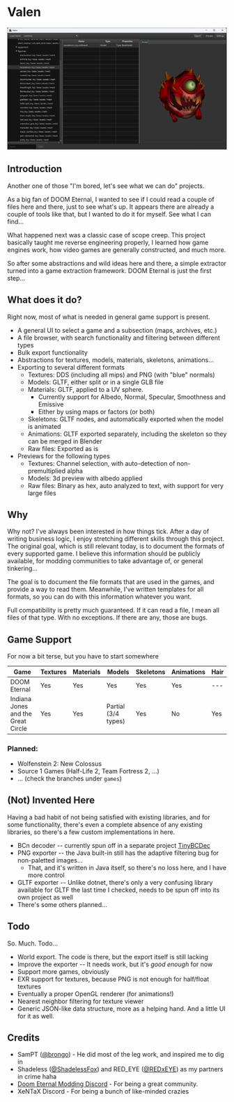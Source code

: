 # Valen

![Screenshot](docs/screenshot.png)

## Introduction

Another one of those "I'm bored, let's see what we can do" projects.

As a big fan of DOOM Eternal, I wanted to see if I could read a couple of files here and there, just to see what's up.
It appears there are already a couple of tools like that, but I wanted to do it for myself. See what I can find...

What happened next was a classic case of scope creep. This project basically taught me reverse engineering properly, I
learned how game engines work, how video games are generally constructed, and much more.

So after some abstractions and wild ideas here and there, a simple extractor turned into a game extraction framework.
DOOM Eternal is just the first step...

## What does it do?

Right now, most of what is needed in general game support is present.

* A general UI to select a game and a subsection (maps, archives, etc.)
* A file browser, with search functionality and filtering between different types
* Bulk export functionality
* Abstractions for textures, models, materials, skeletons, animations...
* Exporting to several different formats
    * Textures: DDS (including all mips) and PNG (with "blue" normals)
    * Models: GLTF, either split or in a single GLB file
    * Materials: GLTF, applied to a UV sphere.
        * Currently support for Albedo, Normal, Specular, Smoothness and Emissive
        * Either by using maps or factors (or both)
    * Skeletons: GLTF nodes, and automatically exported when the model is animated
    * Animations: GLTF exported separately, including the skeleton so they can be merged in Blender
    * Raw files: Exported as is
* Previews for the following types
    * Textures: Channel selection, with auto-detection of non-premultiplied alpha
    * Models: 3d preview with albedo applied
    * Raw files: Binary as hex, auto analyzed to text, with support for very large files

## Why

Why not? I've always been interested in how things tick. After a day of writing business logic, I enjoy stretching
different skills through this project. The original goal, which is still relevant today, is to document
the formats of every supported game. I believe this information should be publicly available, for modding communities to
take advantage of, or general tinkering...

The goal is to document the file formats that are used in the games, and provide a way to read them. Meanwhile, I've
written templates for all formats, so you can do with this information whatever you want.

Full compatibility is pretty much guaranteed. If it can read a file, I mean all files of that type. With no exceptions.
If there are any, those are bugs.

## Game Support

For now a bit terse, but you have to start somewhere

| Game                               | Textures | Materials | Models              | Skeletons | Animations | Hair |
|------------------------------------|----------|-----------|---------------------|-----------|------------|------|
| DOOM Eternal                       | Yes      | Yes       | Yes                 | Yes       | Yes        | ---  |
| Indiana Jones and the Great Circle | Yes      | Yes       | Partial (3/4 types) | Yes       | No         | Yes  |

### Planned:

* Wolfenstein 2: New Colossus
* Source 1 Games (Half-Life 2, Team Fortress 2, ...)
* ... (check the branches under `games`)

## (Not) Invented Here

Having a bad habit of not being satisfied with existing libraries, and for some functionality, there's even a complete
absence of any existing libraries, so there's a few custom implementations in here.

* BCn decoder -- currently spun off in a separate project [TinyBCDec](https://github.com/jandk/tinybcdec/)
* PNG exporter -- the Java built-in still has the adaptive filtering bug for non-paletted images...
    * That, and it's written in Java itself, so there's no loss here, and I have more control
* GLTF exporter -- Unlike dotnet, there's only a very confusing library available for GLTF the last time I checked,
  needs to be spun off into its own project as well
* There's some others planned...

## Todo

So. Much. Todo...

* World export. The code is there, but the export itself is still lacking
* Improve the exporter -- It needs work, but it's _good enough_ for now
* Support more games, obviously
* EXR support for textures, because PNG is not enough for half/float textures
* Eventually a proper OpenGL renderer (for animations!)
* Nearest neighbor filtering for texture viewer
* Generic JSON-like data structure, more as a helping hand. And a little UI for it as well.

## Credits

* SamPT ([@brongo](https://github.com/brongo/)) - He did most of the leg work, and inspired me to dig in
* Shadeless ([@ShadelessFox](https://github.com/ShadelessFox)) and RED_EYE ([@REDxEYE](https://github.com/REDxEYE)) as
  my partners in crime haha
* [Doom Eternal Modding Discord](https://discord.gg/6yvZs2U) - For being a great community.
* XeNTaX Discord - For being a bunch of like-minded crazies
